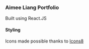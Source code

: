 ### Aimee Liang Portfolio
Built using React.JS

#### Styling
Icons made possible thanks to [Icons8](icons8.com)
